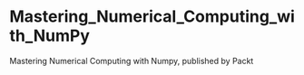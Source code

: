 # Mastering_Numerical_Computing_with_NumPy
Mastering Numerical Computing with Numpy, published by Packt
